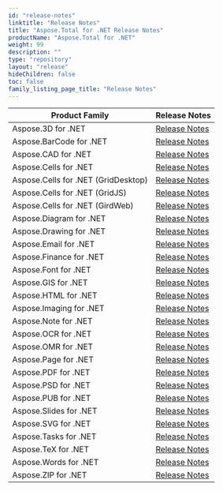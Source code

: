 ```yaml
---
id: "release-notes"
linktitle: "Release Notes"
title: "Aspose.Total for .NET Release Notes"
productName: "Aspose.Total for .NET"
weight: 99
description: ""
type: "repository"
layout: "release"
hideChildren: false
toc: false
family_listing_page_title: "Release Notes"
---
```


| Product Family | Release Notes |
|------------------------------------|---------------|
| Aspose.3D for .NET | [Release Notes](https://releases.aspose.com/3d/net/release-notes/) |
| Aspose.BarCode for .NET | [Release Notes](https://releases.aspose.com/barcode/net/release-notes/) |
| Aspose.CAD for .NET | [Release Notes](https://releases.aspose.com/cad/net/release-notes/) |
| Aspose.Cells for .NET | [Release Notes](https://releases.aspose.com/cells/net/release-notes/) |
| Aspose.Cells for .NET (GridDesktop) | [Release Notes](https://releases.aspose.com/cells/net/release-notes/) |
| Aspose.Cells for .NET (GridJS) | [Release Notes](https://releases.aspose.com/cells/net/release-notes/) |
| Aspose.Cells for .NET (GirdWeb) | [Release Notes](https://releases.aspose.com/cells/net/release-notes/) |
| Aspose.Diagram for .NET | [Release Notes](https://releases.aspose.com/diagram/net/release-notes/) |
| Aspose.Drawing for .NET | [Release Notes](https://releases.aspose.com/drawing/net/release-notes/) |
| Aspose.Email for .NET | [Release Notes](https://releases.aspose.com/email/net/release-notes/) |
| Aspose.Finance for .NET | [Release Notes](https://releases.aspose.com/finance/net/release-notes/) |
| Aspose.Font for .NET | [Release Notes](https://releases.aspose.com/font/net/release-notes/) |
| Aspose.GIS for .NET | [Release Notes](https://releases.aspose.com/gis/net/release-notes/) |
| Aspose.HTML for .NET | [Release Notes](https://releases.aspose.com/html/net/release-notes/) |
| Aspose.Imaging for .NET | [Release Notes](https://releases.aspose.com/imaging/net/release-notes/) |
| Aspose.Note for .NET | [Release Notes](https://releases.aspose.com/note/net/release-notes/) |
| Aspose.OCR for .NET | [Release Notes](https://releases.aspose.com/ocr/net/release-notes/) |
| Aspose.OMR for .NET | [Release Notes](https://releases.aspose.com/omr/net/release-notes/) |
| Aspose.Page for .NET | [Release Notes](https://releases.aspose.com/page/net/release-notes/) |
| Aspose.PDF for .NET | [Release Notes](https://releases.aspose.com/pdf/net/release-notes/) |
| Aspose.PSD for .NET | [Release Notes](https://releases.aspose.com/psd/net/release-notes/) |
| Aspose.PUB for .NET | [Release Notes](https://releases.aspose.com/pub/net/release-notes/) |
| Aspose.Slides for .NET | [Release Notes](https://releases.aspose.com/slides/net/release-notes/) |
| Aspose.SVG for .NET | [Release Notes](https://releases.aspose.com/svg/net/release-notes/) |
| Aspose.Tasks for .NET | [Release Notes](https://releases.aspose.com/tasks/net/release-notes/) |
| Aspose.TeX for .NET | [Release Notes](https://releases.aspose.com/tex/net/release-notes/) |
| Aspose.Words for .NET | [Release Notes](https://releases.aspose.com/words/net/release-notes/) |
| Aspose.ZIP for .NET | [Release Notes](https://releases.aspose.com/zip/net/release-notes/) |

